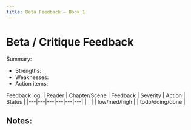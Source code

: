 ```yaml
---
title: Beta Feedback — Book 1
---
```


# Beta / Critique Feedback

Summary:
- Strengths:
- Weaknesses:
- Action items:

Feedback log:
| Reader | Chapter/Scene | Feedback | Severity | Action | Status |
|---|---|---|---|---|---|
|  |  |  | low/med/high |  | todo/doing/done |

Notes:
- 
